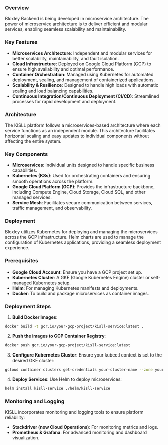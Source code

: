 ### Overview

Bloxley Backend is being developed in microservice architecture. The power of microservice architecture is to deliver efficient and modular services, enabling seamless scalability and maintainability.

### Key Features

* **Microservices Architecture**: Independent and modular services for better scalability, maintainability, and fault isolation.
* **Cloud Infrastructure**: Deployed on Google Cloud Platform (GCP) to ensure high availability and optimal performance.
* **Container Orchestration**: Managed using Kubernetes for automated deployment, scaling, and management of containerized applications.
* **Scalability & Resilience**: Designed to handle high loads with automatic scaling and load balancing capabilities.
* **Continuous Integration/Continuous Deployment (CI/CD)**: Streamlined processes for rapid development and deployment.

### Architecture

The KISLL platform follows a microservices-based architecture where each service functions as an independent module. This architecture facilitates horizontal scaling and easy updates to individual components without affecting the entire system.

### Key Components

* **Microservices**: Individual units designed to handle specific business capabilities.
* **Kubernetes (K8s)**: Used for orchestrating containers and ensuring smooth operations across the platform.
* **Google Cloud Platform (GCP)**: Provides the infrastructure backbone, including Compute Engine, Cloud Storage, Cloud SQL, and other managed services.
* **Service Mesh**: Facilitates secure communication between services, traffic management, and observability.

### Deployment

Bloxley utilizes Kubernetes for deploying and managing the microservices across the GCP infrastructure. Helm charts are used to manage the configuration of Kubernetes applications, providing a seamless deployment experience.

### Prerequisites

* **Google Cloud Account**: Ensure you have a GCP project set up.
* **Kubernetes Cluster**: A GKE (Google Kubernetes Engine) cluster or self-managed Kubernetes setup.
* **Helm**: For managing Kubernetes manifests and deployments.
* **Docker**: To build and package microservices as container images.

### Deployment Steps

1. **Build Docker Images**:
```bash
docker build -t gcr.io/your-gcp-project/kisll-service:latest .
```
2. **Push the images to GCP Container Registry**:
```bash
docker push gcr.io/your-gcp-project/kisll-service:latest
```
3. **Configure Kubernetes Cluster**:
Ensure your kubectl context is set to the desired GKE cluster:
```bash
gcloud container clusters get-credentials your-cluster-name --zone your-zone --project your-gcp-project
```
4. **Deploy Services**:
Use Helm to deploy microservices:
```bash
helm install kisll-service ./helm/kisll-service
```

### Monitoring and Logging

KISLL incorporates monitoring and logging tools to ensure platform reliability:

* **Stackdriver (now Cloud Operations)**: For monitoring metrics and logs.
* **Prometheus & Grafana**: For advanced monitoring and dashboard visualization.
